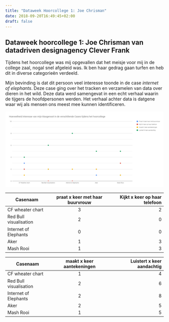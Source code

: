 ```yaml
---
title: "Dataweek Hoorcollege 1: Joe Chrisman"
date: 2018-09-20T16:49:45+02:00
draft: false
---
```

## Dataweek hoorcollege 1: Joe Chrisman van datadriven designagency Clever Frank

Tijdens het hoorcollege was mij opgevallen dat het meisje voor mij in de college zaal, nogal snel afgeleid was. Ik ben haar gedrag gaan turfen en heb dit in diverse categorieën verdeeld. 

Mijn bevinding is dat dit persoon veel interesse toonde in de case *internet of elephants*. Deze case ging over het tracken en verzamelen van data over dieren in het wild. Deze data werd samengevat in een echt verhaal waarin de tijgers de hoofdpersonen werden. Het verhaal achter data is datgene waar wij als mensen ons meest mee kunnen identificeren. 

![Hoe interessant vond mijn klasgenoot de verschillende cases](https://github.com/Techdemo/datavisualisatie/blob/master/site/static/Hoeveelheid%20interesse%20van%20mijn%20klasgenoot%20in%20de%20verschillende%20Cases%20tijdens%20het%20hoorcollege.png?raw=true "Hoorcollege 1")


| Casenaam        | praat x keer met haar buurvrouw  | Kijkt x keer op haar telefoon  |
| -------------   |:-------------:                   | -----:                         |
| CF wheater chart| 3                                | 2                              |
| Red Bull visualisation      | 2                    |                              0 |
| Internet of Elephants | 0                          |                              0 |
| Aker | 1                                           |                              3 |
| Mash Rooi | 1                                      |                              3 |

| Casenaam        | maakt x keer aantekeningen       | Luistert x keer aandachtig  |
| -------------   |:-------------:                   | -----:                         |
| CF wheater chart| 1                                | 4                              |
| Red Bull visualisation      | 2                    |                              6 |
| Internet of Elephants | 2                          |                              8 |
| Aker | 2                                           |                              5 |
| Mash Rooi | 1                                      |                              5 |

